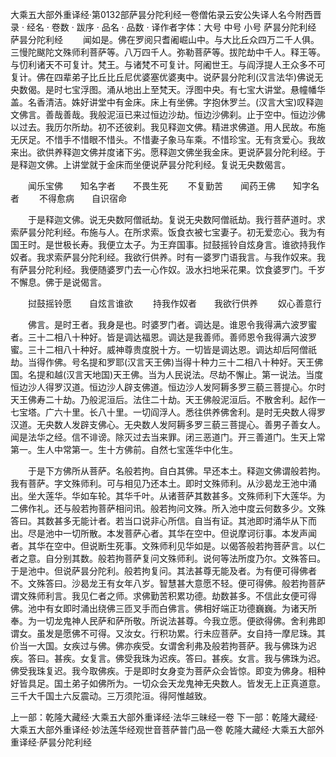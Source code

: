 大乘五大部外重译经·第0132部萨昙分陀利经一卷僧佑录云安公失译人名今附西晋录
· 经名 · 卷数 · 跋序
· 品名 · 品数 · 译作者字体：大号 中号 小号
萨昙分陀利经
萨昙分陀利经
　　闻如是。佛在罗阅只耆阇崛山中。与大比丘众四万二千人俱。三慢陀颰陀文殊师利菩萨等。八万四千人。弥勒菩萨等。拔陀劫中千人。释王等。与忉利诸天不可复计。梵王。与诸梵不可复计。阿阇世王。与阎浮提人王众多不可复计。佛在四辈弟子比丘比丘尼优婆塞优婆夷中。说萨昙分陀利(汉言法华)佛说无央数偈。是时七宝浮图。涌从地出上至梵天。浮图中央。有七宝大讲堂。悬幢幡华盖。名香清洁。姝好讲堂中有金床。床上有坐佛。字抱休罗兰。(汉言大宝)叹释迦文佛言。善哉善哉。我般泥洹已来过恒边沙劫。恒边沙佛刹。止于空中。恒边沙佛以过去。我历尔所劫。初不还彼刹。我见释迦文佛。精进求佛道。用人民故。布施无厌足。不惜手不惜眼不惜头。不惜妻子象马车乘。不惜珍宝。无有贪爱心。我故来出。欲供养释迦文佛并度诸下劣。愿释迦文佛坐我金床。更说萨昙分陀利经。于是释迦文佛。上讲堂就于金床而坐便说萨昙分陀利经。复说无央数偈言。

　　闻乐宝佛　　知名字者　　不畏生死
　　不复勤苦　　闻药王佛　　知字名者
　　不得愈病　　自识宿命

　　于是释迦文佛。说无央数阿僧祇劫。复说无央数阿僧祇劫。我行菩萨道时。求索萨昙分陀利经。布施与人。在所求索。饭食衣被七宝妻子。初无爱恋心。我为有国王时。是世极长寿。我便立太子。为王弃国事。挝鼓摇铃自炫身言。谁欲持我作奴者。我求索萨昙分陀利经。我欲行供养。时有一婆罗门语我言。与我作奴来。我有萨昙分陀利经。我便随婆罗门去一心作奴。汲水扫地采花果。饮食婆罗门。千岁不懈息。佛于是说偈言。

　　挝鼓摇铃愿　　自炫言谁欲
　　持我作奴者　　我欲行供养
　　奴心善意行

　　佛言。是时王者。我身是也。时婆罗门者。调达是。谁恩令我得满六波罗蜜者。三十二相八十种好。皆是调达福恩。调达是我善师。善师恩令我得满六波罗蜜。三十二相八十种好。威神尊贵度脱十方。一切皆是调达恩。调达却后阿僧祇劫。当得作佛。号名提和罗耶(汉言天王佛)当得十种力三十二相八十种好。天王佛国。名提和越(汉言天地国)天王佛。当为人民说法。尽劫不懈止。第一说法。当度恒边沙人得罗汉道。恒边沙人辟支佛道。恒边沙人发阿耨多罗三藐三菩提心。尔时天王佛寿二十劫。乃般泥洹后。法住二十劫。天王佛般泥洹后。不散舍利。起作一七宝塔。广六十里。长八十里。一切阎浮人。悉往供养佛舍利。是时无央数人得罗汉道。无央数人发辟支佛心。无央数人发阿耨多罗三藐三菩提心。善男子善女人。闻是法华之经。信不诽谤。除灭过去当来罪。闭三恶道门。开三善道门。生天上常第一。生人中常第一。生十方佛前。自然七宝莲华中化生。

　　于是下方佛所从菩萨。名般若拘。自白其佛。早还本土。释迦文佛谓般若拘。我有菩萨。字文殊师利。可与相见乃还本土。即时文殊师利。从沙曷龙王池中涌出。坐大莲华。华如车轮。其华千叶。从诸菩萨其数甚多。文殊师利下大莲华。为二佛作礼。还与般若拘菩萨相问讯。般若拘问文殊。所入池中度云何数多少。文殊答曰。其数甚多无能计者。若当口说非心所信。自当有证。其池即时涌华从下而出。尽是池中一切所散。本发菩萨心者。其华在空中。但说摩诃衍事。本发声闻者。其华在空中。但说断生死事。文殊师利见华如是。以偈答般若拘菩萨言。以仁者之意。自分别其数。般若拘菩萨复问文殊师利。说何等法所度乃尔。文殊答曰。于是池中。但说萨昙分陀利。般若拘复问。其法甚尊无能及者。为有便可得佛者不。文殊答曰。沙曷龙王有女年八岁。智慧甚大意愿不轻。便可得佛。般若拘菩萨谓文殊师利言。我见仁者之师。求佛勤苦积累功德。劫数甚多。不信此女便可得佛。池中有女即时涌出绕佛三匝叉手而白佛言。佛相好端正功德巍巍。为诸天所奉。为一切龙鬼神人民萨和萨所敬。所说法甚尊。今我立愿。便欲得佛。舍利弗即谓女。虽发是愿佛不可得。又汝女。行积功累。行未应菩萨。女自持一摩尼珠。其价当一大国。女疾过与佛。佛亦疾受。女谓舍利弗及般若拘菩萨。我与佛珠为迟疾。答曰。甚疾。女复言。佛受我珠为迟疾。答曰。甚疾。女言。我与佛珠为迟。佛受我珠复迟。我今取佛疾。于是即时女身变为菩萨众会皆惊。即变为佛身。相种好皆具足。国土弟子如佛所为。一切众会天龙鬼神无央数人。皆发无上正真道意。三千大千国土六反震动。三万须陀洹。得阿惟越致。

上一部：乾隆大藏经·大乘五大部外重译经·法华三昧经一卷
下一部：乾隆大藏经·大乘五大部外重译经·妙法莲华经观世音菩萨普门品一卷
乾隆大藏经·大乘五大部外重译经·萨昙分陀利经